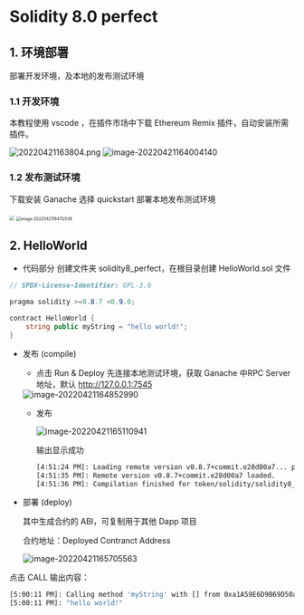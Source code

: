 # Solidity 8.0 perfect

## 1. 环境部署
部署开发环境，及本地的发布测试环境
### 1.1 开发环境
本教程使用 vscode ，在插件市场中下载 Ethereum Remix 插件，自动安装所需插件。

<img src="https://markdown-res.oss-cn-hangzhou.aliyuncs.com/mdImgs/2022/04/21/20220421163804.png" alt="20220421163804.png"/>

<img src="https://markdown-res.oss-cn-hangzhou.aliyuncs.com/mdImgs/2022/04/21/20220421170404.png" alt="image-20220421164004140"/>

### 1.2 发布测试环境

下载安装 Ganache 选择 quickstart 部署本地发布测试环境

<img src="https://markdown-res.oss-cn-hangzhou.aliyuncs.com/mdImgs/2022/04/21/20220421163640.png" style="zoom: 50%;" />

<img src="https://markdown-res.oss-cn-hangzhou.aliyuncs.com/mdImgs/2022/04/21/20220421170417.png" alt="image-20220421164112538" style="zoom: 50%;" />

## 2. HelloWorld
- 代码部分
创建文件夹 solidity8_perfect，在根目录创建 HelloWorld.sol 文件
``` csharp
// SPDX-License-Identifier: GPL-3.0

pragma solidity >=0.8.7 <0.9.0;

contract HelloWorld {
    string public myString = "hello world!";
}
```
- 发布 (compile)

  - 点击 Run & Deploy 先连接本地测试环境，获取 Ganache 中RPC Server 地址，默认 http://127.0.0.1:7545

  <img src="https://markdown-res.oss-cn-hangzhou.aliyuncs.com/mdImgs/2022/04/21/20220421164855.png" alt="image-20220421164852990" />

  - 发布

    ![image-20220421165110941](https://markdown-res.oss-cn-hangzhou.aliyuncs.com/mdImgs/2022/04/21/20220421165112.png)

    输出显示成功

    ``` bash
    [4:51:24 PM]: Loading remote version v0.8.7+commit.e28d00a7... please wait
    [4:51:35 PM]: Remote version v0.8.7+commit.e28d00a7 loaded.
    [4:51:36 PM]: Compilation finished for token/solidity/solidity8_perfect/HelloWorld.sol with solidity version 0.8.7+commit.e28d00a7.Emscripten.clang.
    ```

    

- 部署 (deploy)

  其中生成合约的 ABI，可复制用于其他 Dapp 项目

  合约地址：Deployed Contranct Address

  ![image-20220421165705563](https://markdown-res.oss-cn-hangzhou.aliyuncs.com/mdImgs/2022/04/21/20220421165706.png)

点击 CALL 输出内容：

``` bash
[5:00:11 PM]: Calling method 'myString' with [] from 0xa1A59E6D9B69D50aaF7ead540f5bE888B6ee47b3 at contract address 0x64342db66D48fd4e7923828608aa3ee77BFc76e9
[5:00:11 PM]: "hello world!"
```

